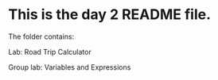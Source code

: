 # This is the day 2 README file.

The folder contains:

Lab: Road Trip Calculator

Group lab: Variables and Expressions

